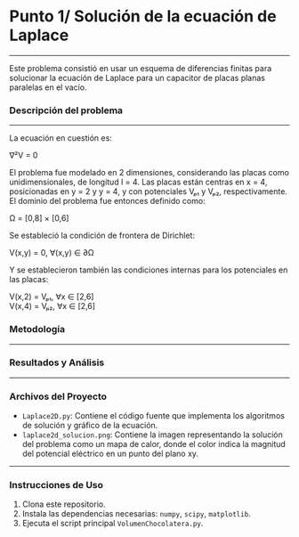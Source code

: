 # Punto 1/ Solución de la ecuación de Laplace
---
Este problema consistió en usar un esquema de diferencias finitas para solucionar la ecuación de Laplace para un capacitor de placas planas paralelas en el vacío.

### Descripción del problema
---
La ecuación en cuestión es:

∇²V = 0

El problema fue modelado en 2 dimensiones, considerando las placas como unidimensionales, de longitud l = 4. Las placas están centras en x = 4, posicionadas en y = 2 y y = 4, y con potenciales Vₚ₁ y Vₚ₂, respectivamente. El dominio del problema fue entonces definido como:

Ω = [0,8] × [0,6]

Se estableció la condición de frontera de Dirichlet:

V(x,y) = 0, ∀(x,y) ∈ ∂Ω

Y se establecieron también las condiciones internas para los potenciales en las placas:

V(x,2) = Vₚ₁, ∀x ∈ [2,6]  
V(x,4) = Vₚ₂, ∀x ∈ [2,6]


### Metodología

---

### Resultados y Análisis

---

### Archivos del Proyecto

* `Laplace2D.py`: Contiene el código fuente que implementa los algoritmos de solución y gráfico de la ecuación.
* `laplace2d_solucion.png`: Contiene la imagen representando la solución del problema como un mapa de calor, donde el color indica la magnitud del potencial eléctrico en un punto del plano xy.

---

### Instrucciones de Uso

1.  Clona este repositorio.
2.  Instala las dependencias necesarias: `numpy`, `scipy`, `matplotlib`.
3.  Ejecuta el script principal `VolumenChocolatera.py`.

